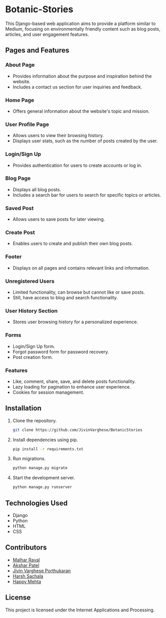 # Botanic-Stories
This Django-based web application aims to provide a platform similar to Medium, focusing on environmentally friendly content such as blog posts, articles, and user engagement features.

## Pages and Features

### About Page
- Provides information about the purpose and inspiration behind the website.
- Includes a contact us section for user inquiries and feedback.

### Home Page
- Offers general information about the website's topic and mission.

### User Profile Page
- Allows users to view their browsing history.
- Displays user stats, such as the number of posts created by the user.

### Login/Sign Up
- Provides authentication for users to create accounts or log in.

### Blog Page
- Displays all blog posts.
- Includes a search bar for users to search for specific topics or articles.

### Saved Post
- Allows users to save posts for later viewing.

### Create Post
- Enables users to create and publish their own blog posts.

### Footer
- Displays on all pages and contains relevant links and information.

### Unregistered Users
- Limited functionality, can browse but cannot like or save posts.
- Still, have access to blog and search functionality.

### User History Section
- Stores user browsing history for a personalized experience.

### Forms
- Login/Sign Up form.
- Forgot password form for password recovery.
- Post creation form.

### Features
- Like, comment, share, save, and delete posts functionality.
- Lazy loading for pagination to enhance user experience.
- Cookies for session management.

## Installation
1. Clone the repository.
    ```bash
    git clone https://github.com/JivinVarghese/BotanicStories
    ```
2. Install dependencies using pip.
    ```bash
    pip install -r requirements.txt
    ```
3. Run migrations.
    ```bash
    python manage.py migrate
    ```
4. Start the development server.
    ```bash
    python manage.py runserver
    ```

## Technologies Used
- Django
- Python
- HTML
- CSS

## Contributors
- [Malhar Raval](https://github.com/malhxr)
- [Akshar Patel](https://github.com/akshar2223)
- [Jivin Varghese Porthukaran](https://github.com/JivinVarghese)
- [Harsh Sachala](https://github.com/sachalah)
- [Happy Mehta](https://github.com/HappyMehta)

## License
This project is licensed under the Internet Applications and Processing.
